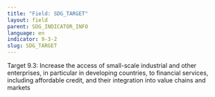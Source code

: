 ```yaml
---
title: "Field: SDG_TARGET"
layout: field
parent: SDG_INDICATOR_INFO
language: en
indicator: 9-3-2
slug: SDG_TARGET
---
```

Target 9.3: Increase the access of small-scale industrial and other enterprises, in particular in developing countries, to financial services, including affordable credit, and their integration into value chains and markets